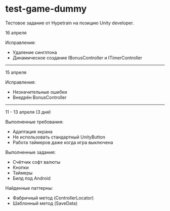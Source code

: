 # test-game-dummy
  
Тестовое задание от Hypetrain на позицию Unity developer.

16 апреля

Исправления:
* Удаление синглтона
* Динамическое создание IBonusController и ITimerController
---
15 апреля

Исправления:
* Незначительные ошибки
* Внедрён BonusController

---
11 - 13 апреля (3 дня)

Выполненные требования:

* Адаптация экрана
* Не использовать стандартный UnityButton
* Работа таймеров даже когда игра выключена

Выполненные задания:

* Счётчик софт валюты
* Кнопки
* Таймеры
* Билд под Android

Найденные паттерны:

* Фабричный метод (ControllerLocator)
* Шаблонный метод (SaveData)